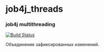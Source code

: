 # job4j_threads
### job4j multithreading

[![Build Status](https://app.travis-ci.com/malletmustdie/job4j_threads.svg?branch=master)](https://app.travis-ci.com/malletmustdie/job4j_threads)

Объединение зафиксированных изменений.
